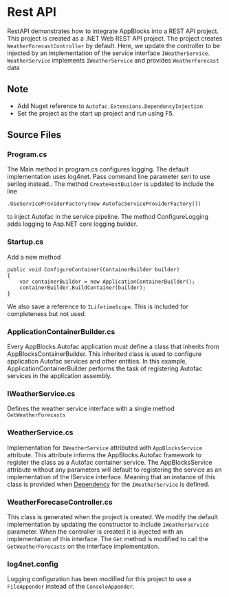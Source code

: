 # Rest API 

RestAPI demonstrates how to integrate AppBlocks into a REST API project. This project is created as a .NET Web REST API project. The project creates
`WeatherForecastController` by default. Here, we update the controller to be injected by an implementation of the service interface `IWeatherService`. `WeatherService` implements `IWeatherService` and provides `WeatherForecast` data

## Note
* Add Nuget reference to `Autofac.Extensions.DependencyInjection`
* Set the project as the start up project and run using F5.

## Source Files

### Program.cs
The Main method in program.cs configures logging. The default implementation uses log4net. Pass command line parameter seri to use serilog instead.. The method `CreateHostBuilder` is updated to include the line 
```
.UseServiceProviderFactory(new AutofacServiceProviderFactory())
```
to inject Autofac in the service pipeline. The method ConfigureLogging adds logging to Asp.NET core logging builder. 

### Startup.cs
Add a new method 
```
public void ConfigureContainer(ContainerBuilder builder)
{
    var containerBuilder = new ApplicationContainerBuilder();
    containerBuilder.BuildContainer(builder);
}
```
We also save a reference to `ILifetimeScope`. This is included for completeness but not used. 

### ApplicationContainerBuilder.cs
Every AppBlocks.Autofac application must define a class that inherits from AppBlocksContainerBuilder. This inherited class is used to configure application Autofac services and other entities. In this example, ApplicationContainerBuilder performs the task of registering Autofac services in the application assembly. 

### IWeatherService.cs
Defines the weather service interface with a single method `GetWeatherForecasts`

### WeatherService.cs
Implementation for `IWeatherService` attributed with `AppBlocksService` attribute. This attribute informs the AppBlocks.Autofac framework to register the class as a Autofac container service. The AppBlocksService attribute without any parameters will default to registering the service as an implementation of the IService interface. Meaning that an instance of this class is provided when [Dependency](https://en.wikipedia.org/wiki/Dependency_injection) for the `IWeatherService` is defined. 

### WeatherForecaseController.cs
This class is generated when the project is created. We modify the default implementation by updating the constructor to include `IWeatherService` parameter. When the controller is created it is injected with an implementation of this interface. The `Get` method is modified to call the `GetWeatherForecasts` on the interface implementation.

### log4net.config
Logging configuration has been modified for this project to use a `FileAppender` instead of the `ConsoleAppender`. 
